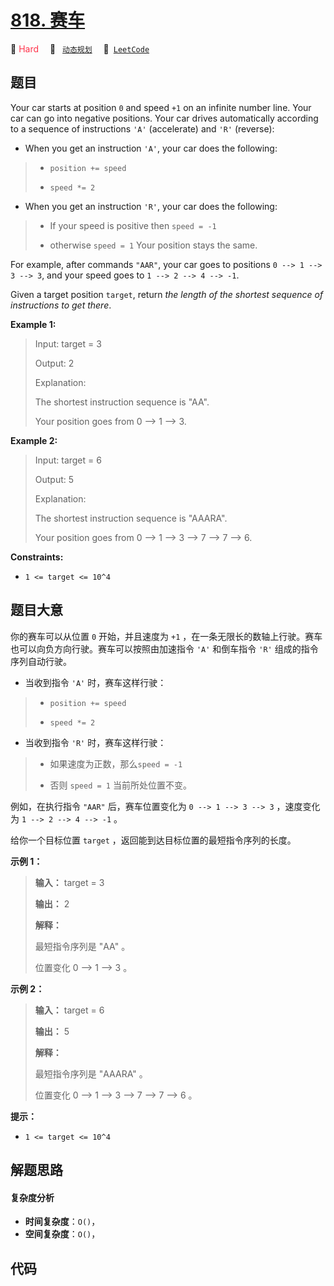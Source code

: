 # [818. 赛车](https://leetcode.com/problems/race-car)

🔴 <font color=#ff334b>Hard</font>&emsp; 🔖&ensp; [`动态规划`](/tag/dynamic-programming.md)&emsp; 🔗&ensp;[`LeetCode`](https://leetcode.com/problems/race-car)

## 题目

Your car starts at position `0` and speed `+1` on an infinite number line.
Your car can go into negative positions. Your car drives automatically
according to a sequence of instructions `'A'` (accelerate) and `'R'`
(reverse):

  * When you get an instruction `'A'`, your car does the following: 
> 
> * `position += speed`
> 
> * `speed *= 2`
  * When you get an instruction `'R'`, your car does the following: 
> 
> * If your speed is positive then `speed = -1`
> 
> * otherwise `speed = 1`
Your position stays the same.

For example, after commands `"AAR"`, your car goes to positions `0 --> 1 --> 3
--> 3`, and your speed goes to `1 --> 2 --> 4 --> -1`.

Given a target position `target`, return _the length of the shortest sequence
of instructions to get there_.



**Example 1:**

> Input: target = 3
> 
> Output: 2
> 
> Explanation: 
> 
> The shortest instruction sequence is "AA".
> 
> Your position goes from 0 --> 1 --> 3.

**Example 2:**

> Input: target = 6
> 
> Output: 5
> 
> Explanation: 
> 
> The shortest instruction sequence is "AAARA".
> 
> Your position goes from 0 --> 1 --> 3 --> 7 --> 7 --> 6.

**Constraints:**

  * `1 <= target <= 10^4`


## 题目大意

你的赛车可以从位置 `0` 开始，并且速度为 `+1` ，在一条无限长的数轴上行驶。赛车也可以向负方向行驶。赛车可以按照由加速指令 `'A'` 和倒车指令
`'R'` 组成的指令序列自动行驶。

  * 当收到指令 `'A'` 时，赛车这样行驶： 
> 
> * `position += speed`
> 
> * `speed *= 2`
  * 当收到指令 `'R'` 时，赛车这样行驶： 
> 
> * 如果速度为正数，那么`speed = -1`
> 
> * 否则 `speed = 1`
当前所处位置不变。

例如，在执行指令 `"AAR"` 后，赛车位置变化为 `0 --> 1 --> 3 --> 3` ，速度变化为 `1 --> 2 --> 4 --> -1`
。

给你一个目标位置 `target` ，返回能到达目标位置的最短指令序列的长度。



**示例 1：**

> 
> 
> 
> 
> 
> **输入：** target = 3
> 
> **输出：** 2
> 
> **解释：**
> 
> 最短指令序列是 "AA" 。
> 
> 位置变化 0 --> 1 --> 3 。
> 
> 

**示例 2：**

> 
> 
> 
> 
> 
> **输入：** target = 6
> 
> **输出：** 5
> 
> **解释：**
> 
> 最短指令序列是 "AAARA" 。
> 
> 位置变化 0 --> 1 --> 3 --> 7 --> 7 --> 6 。
> 
> 



**提示：**

  * `1 <= target <= 10^4`


## 解题思路

#### 复杂度分析

- **时间复杂度**：`O()`，
- **空间复杂度**：`O()`，

## 代码

```javascript

```